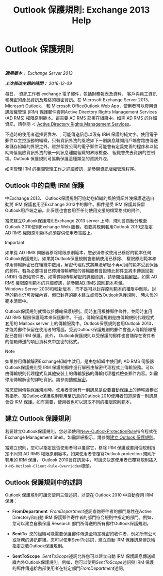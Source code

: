 ﻿---
title: 'Outlook 保護規則: Exchange 2013 Help'
TOCTitle: Outlook 保護規則
ms:assetid: bd7d0ad7-1f8e-46da-a74b-58c58f3eff93
ms:mtpsurl: https://technet.microsoft.com/zh-tw/library/Dd638178(v=EXCHG.150)
ms:contentKeyID: 50474074
ms.date: 05/21/2018
mtps_version: v=EXCHG.150
ms.translationtype: MT
---

# Outlook 保護規則

 

_**適用版本：** Exchange Server 2013_

_**上次修改主題的時間：** 2016-12-09_

每日、 資訊工作者 exchange 電子郵件，包括財務報表及資料、 客戶與員工資訊和機密的產品資訊及規格的機密資訊。在 Microsoft Exchange Server 2013、 Microsoft Outlook、 和 Microsoft OfficeOutlook Web App，使用者可以套用資訊版權管理 (IRM) 保護郵件套用Active Directory Rights Management Services (AD RMS) 權限原則範本。這需要 AD RMS 部署在組織中。如需 AD RMS 的詳細資訊，請參閱 ＜ [Active Directory Rights Management Services](https://go.microsoft.com/fwlink/p/?linkid=129823)。

不過時的使用者選擇要靠左、, 可能傳送訊息以沒有 IRM 保護的純文字。使用電子郵件以主控服務的組織，只有資訊外洩的風險如下一則訊息離開用戶端會路由傳送和儲存組織的界限之外。雖然架設公司的電子郵件可能會有定義完善的程序和以協助降低風險資訊外洩的後一則訊息離開組織的界限檢查、 組織會失去資訊的控制項。Outlook 保護規則可協助保護這種類型的資訊外洩。

如需管理 IRM 的相關管理工作之詳細資訊，請參閱[資訊版權管理程序](information-rights-management-procedures-exchange-2013-help.md)。

## Outlook 中的自動 IRM 保護

中Exchange 2013、 Outlook保護規則可協助您組織的風險資訊外洩保護透過自動將 IRM 保護套用至Exchange 2013中的郵件。郵件是受 IRM 保護其保留Outlook用戶端之前。此保護也會套用至任何使用支援的檔案格式的附件。

當您建立Outlook保護規則Exchange 2013 server 上時，規則會自動分散至Outlook 2010使用Exchange Web 服務。若要將規則套用Outlook 2010您指定 AD RMS 權限原則範本必須提供使用者電腦上。

> [!IMPORTANT]  
> 如果從 AD RMS 伺服器移除權限原則範本，您必須修改使用已移除的範本任何Outlook保護規則。如果將Outlook保護規則會繼續使用已移除、 權限原則範本和停用傳輸解密已在組織中啟用，解密代理程式將無法解密不再可用的範本受到保護的郵件。若為必要項目已停用傳輸解密的傳輸服務會拒絕此郵件並將未傳遞回報 (NDR) 傳送給寄件者。如需停用傳輸解密的詳細資訊，請參閱<a href="transport-decryption-exchange-2013-help.md">傳輸解密</a>。如需 AD RMS 權限原則範本的詳細資訊，請參閱<a href="https://go.microsoft.com/fwlink/p/?linkid=179455">AD RMS 原則範本考量</a>。<br />
> Windows Server 2008和較新版本，而不是可以封存原則範本的權限中刪除。封存的範本仍可授權內容，但已封存的範本建立或修改Outlook保護規則、 時未含的範本清單中。


Outlook保護規則就類似於傳輸保護規則。同時套用根據郵件條件，並同時套用 AD RMS 權限保護範本來保護郵件。不過，傳輸保護規則是由傳輸規則代理程式套用的 Mailbox server 上的傳輸服務中。Outlook保護規則套用Outlook 2010，才能將郵件保留在使用者的電腦。受到Outlook保護規則的郵件會進入傳輸管線搭配已套用 IRM 保護。此外， Outlook保護規則以受保護的郵件也會儲存在寄件者的信箱傳送的項目資料夾中加密的格式。


> [!NOTE]  
> 如果停用傳輸解密Exchange組織中啟用，是由您組織中使用的 AD RMS 伺服器Outlook保護規則受 IRM 保護的郵件進行解密由解密代理程式上傳輸服務。可以由傳輸規則代理程式及其他安裝上的傳輸服務的傳輸代理程式檢查郵件內容。如需停用傳輸解密的詳細資訊，請參閱<a href="transport-decryption-exchange-2013-help.md">傳輸解密</a>。




當您使用傳輸保護規則時，使用者會擁有一則訊息是否要自動保護上的傳輸服務沒有指示。當Outlook保護規則套用至訊息的Outlook 2010使用者知道是否一則訊息會受 IRM 保護。如有需要，使用者也可以選取不同的權限原則範本。

## 建立 Outlook 保護規則

若要建立Outlook保護規則，您必須使用[New-OutlookProtectionRule](https://technet.microsoft.com/zh-tw/library/dd298182\(v=exchg.150\))指令程式在Exchange Management Shell。如需詳細指示，請參閱[建立 Outlook 保護規則](create-an-outlook-protection-rule-exchange-2013-help.md)。

當建立規則，您可以指定是否使用者可以覆寫它，移除 IRM 保護或套用個規則指定不同的 AD RMS 權限原則範本。如果使用者會覆寫Outlook protection 規則所套用的 IRM 保護， Outlook 2010會在訊息中，可讓您決定使用者已覆寫規則插入`X-MS-Outlook-Client-Rule-Overridden`標頭。

## Outlook 保護規則中的述詞

Outlook 保護規則可讓您使用三個述詞，以便在 Outlook 2010 中自動套用 IRM 保護：

  - **FromDepartment**  *FromDepartment*述詞查詢寄件者的部門屬性在Active Directory和自動 IRM 保護郵件寄件者的部門符合規則中指定的部門。例如，您可以建立自動保護 Research 部門所傳送的所有郵件Outlook保護規則。

  - **SentTo**  您的組織可能需要保護郵件傳送至特定機密的收件者，例如所有公司或財務的通訊群組。您可以使用*SentTo*述詞，建立自動 IRM 保護訊息傳送給指定之收Outlook保護規則。

  - **SentToScope**  *SentToScope*述詞允許您可以建立自動 IRM 保護訊息傳送組織內外Outlook保護規則。例如，您可以使用*SentToScope*述詞與 IRM 保護的郵件傳送給內部使用者在特定部門*FromDepartment*述詞。

